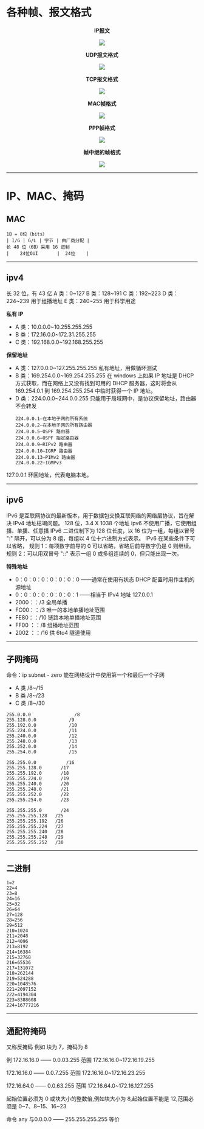 # 各种帧、报文格式

<p align="center"><b>IP报文</b></p>
<p align="center">
    <img src="../../../assets/img/运维/Network/0/1.jpg">
</p>

<p align="center"><b>UDP报文格式</b></p>
<p align="center">
    <img src="../../../assets/img/运维/Network/0/2.png">
</p>

<p align="center"><b>TCP报文格式</b></p>
<p align="center">
    <img src="../../../assets/img/运维/Network/0/3.jpg">
</p>

<p align="center"><b>MAC帧格式</b></p>
<p align="center">
    <img src="../../../assets/img/运维/Network/0/4.png">
</p>

<p align="center"><b>PPP帧格式</b></p>
<p align="center">
    <img src="../../../assets/img/运维/Network/0/5.png">
</p>

<p align="center"><b>帧中继的帧格式</b></p>
<p align="center">
    <img src="../../../assets/img/运维/Network/0/6.jpg">
</p>

---

# IP、MAC、掩码
## MAC
```
1B = 8位（bits）
| I/G | G/L | 字节 | 由厂商分配 |
长 48 位（6B）采用 16 进制
|    24位OUI       |  24位    |
```

---

## ipv4
长 32 位，有 43 亿
A 类：0~127
B 类：128~191
C 类：192~223
D 类：224~239 用于组播地址
E 类：240~255 用于科学用途

**私有 IP**

- A 类：10.0.0.0~10.255.255.255
- B 类：172.16.0.0~172.31.255.255
- C 类：192.168.0.0~192.168.255.255

**保留地址**

- A 类：127.0.0.0~127.255.255.255 私有地址，用做循环测试
- B 类：169.254.0.0~169.254.255.255 在 windows 上如果 IP 地址是 DHCP 方式获取，而在网络上又没有找到可用的 DHCP 服务器，这时将会从 169.254.0.1 到 169.254.255.254 中临时获得一个 IP 地址。
- D 类：224.0.0.0~244.0.0.255 只能用于局域网中，是协议保留地址，路由器不会转发
    ```
    224.0.0.1–在本地子网的所有系统
    224.0.0.2–在本地子网的所有路由器
    224.0.0.5–OSPF 路由器
    224.0.0.6–OSPF 指定路由器
    224.0.0.9–RIPv2 路由器
    224.0.0.10–IGRP 路由器
    224.0.0.13–PIMv2 路由器
    224.0.0.22–IGMPv3
    ```

127.0.0.1 环回地址，代表电脑本地。

---

## ipv6
IPv6 是互联网协议的最新版本，用于数据包交换互联网络的网络层协议，旨在解决 IPv4 地址枯竭问题。
128 位，3.4 X 1038 个地址
ipv6 不使用广播，它使用组播、单播、任意播
IPv6 二进位制下为 128 位长度，以 16 位为一组，每组以冒号 ":" 隔开，可以分为 8 组，每组以 4 位十六进制方式表示。
IPv6 在某些条件下可以省略，
规则 1：每项数字前导的 0 可以省略，省略后前导数字仍是 0 则继续。
规则 2：可以用双冒号 "::" 表示一组 0 或多组连续的 0，但只能出现一次。

**特殊地址**
- 0：0：0：0：0：0：0：0 ——通常在使用有状态 DHCP 配置时用作主机的源地址
- 0：0：0：0：0：0：0：1 ——相当于 IPv4 地址 127.0.0.1
- 2000：：/3 全局单播
- FC00：：/3 唯一的本地单播地址范围
- FE80：：/10 链路本地单播地址范围
- FF00 ：：/8 组播地址范围
- 2002 ：：/16 供 6to4 隧道使用

---

## 子网掩码
命令：ip subnet - zero 能在网络设计中使用第一个和最后一个子网

- A 类 /8~/15
- B 类 /8~/23
- C 类 /8~/30

```
255.0.0.0                /8
255.128.0.0            /9
255.192.0.0            /10
255.224.0.0            /11
255.240.0.0            /12
255.248.0.0            /13
255.252.0.0            /14
255.254.0.0            /15

255.255.0.0           /16
255.255.128.0       /17
255.255.192.0       /18
255.255.224.0       /19
255.255.240.0       /20
255.255.248.0       /21
255.255.252.0       /22
255.255.254.0       /23

255.255.255.0       /24
255.255.255.128   /25
255.255.255.192   /26
255.255.255.224   /27
255.255.255.240   /28
255.255.255.248   /29
255.255.255.252   /30
```

---

## 二进制
```
1=2
22=4
23=8
24=16
25=32
26=64
27=128
28=256
29=512
210=1024
211=2048
212=4096
213=8192
214=16384
215=32768
216=65536
217=131072
218=262144
219=524288
220=1048576
221=2097152
222=4194304
223=8388608
224=16777216
```

---

## 通配符掩码
又称反掩码
例如
块为 7，掩码为 8

例
172.16.16.0 —— 0.0.03.255 范围 172.16.16.0~172.16.19.255

172.16.16.0 —— 0.0.7.255 范围 172.16.16.0~172.16.23.255

172.16.64.0 —— 0.0.63.255 范围 172.16.64.0~172.16.127.255

起始位置必须为 0 或块大小的整数倍,例如块大小为 8,起始位置不能是 12,范围必须是 0~7、8~15、16~23

命令 any 与0.0.0.0 —— 255.255.255.255 等价

